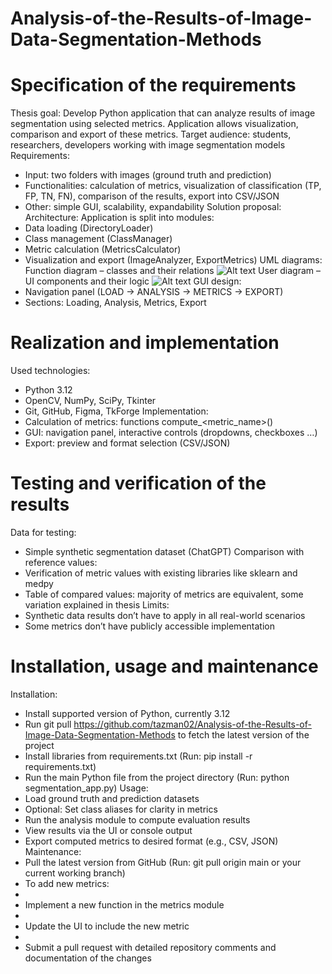 # Analysis-of-the-Results-of-Image-Data-Segmentation-Methods

# Specification of the requirements 
Thesis goal: Develop Python application that can analyze results of image segmentation using selected metrics. Application allows visualization, comparison and export of these metrics.
Target audience: students, researchers, developers working with image segmentation models
Requirements:
-	Input: two folders with images (ground truth and prediction)
-	Functionalities: calculation of metrics, visualization of classification (TP, FP, TN, FN), comparison of the results, export into CSV/JSON
-	Other: simple GUI, scalability, expandability
Solution proposal:
Architecture: Application is split into modules:
-	Data loading (DirectoryLoader)
-	Class management (ClassManager)
-	Metric calculation (MetricsCalculator)
-	Visualization and export (ImageAnalyzer, ExportMetrics)
UML diagrams:
Function diagram – classes and their relations
![Alt text](relative/path/to/image.png)
User diagram – UI components and their logic
![Alt text](relative/path/to/image.png)
GUI design:
-	Navigation panel (LOAD -> ANALYSIS -> METRICS -> EXPORT)
-	Sections: Loading, Analysis, Metrics, Export
  
# Realization and implementation
Used technologies:
-	Python 3.12
-	OpenCV, NumPy, SciPy, Tkinter
-	Git, GitHub, Figma, TkForge
 Implementation:
-	Calculation of metrics: functions compute_<metric_name>()
-	GUI: navigation panel, interactive controls (dropdowns, checkboxes …)
-	Export: preview and format selection (CSV/JSON)

# Testing and verification of the results
Data for testing:
-	Simple synthetic segmentation dataset (ChatGPT)
Comparison with reference values:
-	Verification of metric values with existing libraries like sklearn and medpy
-	Table of compared values: majority of metrics are equivalent, some variation explained in thesis
Limits:
-	Synthetic data results don’t have to apply in all real-world scenarios
-	Some metrics don’t have publicly accessible implementation


# Installation, usage and maintenance
Installation:
-	Install supported version of Python, currently 3.12
-	Run git pull https://github.com/tazman02/Analysis-of-the-Results-of-Image-Data-Segmentation-Methods  to fetch the latest version of the project
-	Install libraries from requirements.txt
(Run: pip install -r requirements.txt)
-	Run the main Python file from the project directory
(Run: python segmentation_app.py)
Usage:
-	Load ground truth and prediction datasets
-	Optional: Set class aliases for clarity in metrics
-	Run the analysis module to compute evaluation results
-	View results via the UI or console output
-	Export computed metrics to desired format (e.g., CSV, JSON)
Maintenance:
-	Pull the latest version from GitHub
(Run: git pull origin main or your current working branch)
-	To add new metrics:
-	
-	Implement a new function in the metrics module
-	
-	Update the UI to include the new metric
-	
-	Submit a pull request with detailed repository comments and documentation of the changes



